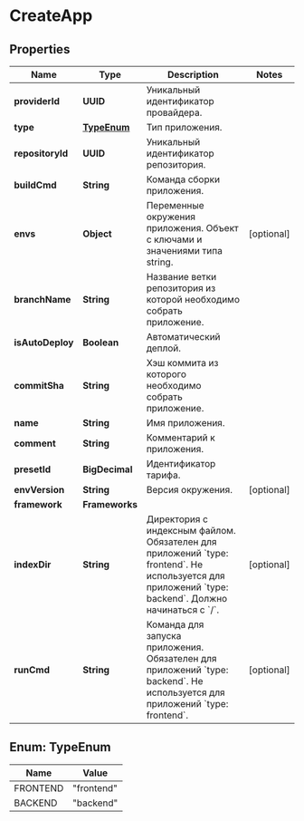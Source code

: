 

# CreateApp


## Properties

| Name | Type | Description | Notes |
|------------ | ------------- | ------------- | -------------|
|**providerId** | **UUID** | Уникальный идентификатор провайдера. |  |
|**type** | [**TypeEnum**](#TypeEnum) | Тип приложения. |  |
|**repositoryId** | **UUID** | Уникальный идентификатор репозитория. |  |
|**buildCmd** | **String** | Команда сборки приложения. |  |
|**envs** | **Object** | Переменные окружения приложения. Объект с ключами и значениями типа string. |  [optional] |
|**branchName** | **String** | Название ветки репозитория из которой необходимо собрать приложение. |  |
|**isAutoDeploy** | **Boolean** | Автоматический деплой. |  |
|**commitSha** | **String** | Хэш коммита из которого необходимо собрать приложение. |  |
|**name** | **String** | Имя приложения. |  |
|**comment** | **String** | Комментарий к приложения. |  |
|**presetId** | **BigDecimal** | Идентификатор тарифа. |  |
|**envVersion** | **String** | Версия окружения. |  [optional] |
|**framework** | **Frameworks** |  |  |
|**indexDir** | **String** | Директория с индексным файлом. Обязателен для приложений &#x60;type: frontend&#x60;. Не используется для приложений &#x60;type: backend&#x60;. Должно начинаться с &#x60;/&#x60;. |  [optional] |
|**runCmd** | **String** | Команда для запуска приложения. Обязателен для приложений &#x60;type: backend&#x60;. Не используется для приложений &#x60;type: frontend&#x60;. |  [optional] |



## Enum: TypeEnum

| Name | Value |
|---- | -----|
| FRONTEND | &quot;frontend&quot; |
| BACKEND | &quot;backend&quot; |



